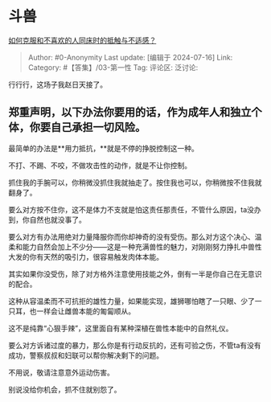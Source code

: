 # 斗兽
[如何克服和不喜欢的人同床时的抵触与不适感？](https://www.zhihu.com/question/281640420/answer/3564029522)

> Author: #0-Anonymity
> Last update: [编辑于 2024-07-16]
> Link:
> Category: #【答集】/03-第一性 
> Tag: 
> 评论区:
> 泛讨论:

行行行，这场子我赵日天接了。

## 郑重声明，以下办法你要用的话，作为成年人和独立个体，你要自己承担一切风险。 ##

最简单的办法是**用力抵抗，**就是不停的挣脱控制这一种。

不打、不踢、不咬，不做攻击性的动作，就是不让你控制。

抓住我的手腕可以，你稍微没抓住我就抽走了。按住我也可以，你稍微按不住我就翻身了。

要么对方按不住你，这不是体力不支就是怕这责任那责任，不管什么原因，ta没办到，你自然也就没事了。

要么对方有办法用绝对力量降服你而你却神奇的没有受伤。那么对方这个决心、温柔和能力自然会加上不少分——这是一种充满兽性的魅力，对刚刚努力挣扎中兽性大发的你有天然的吸引力，很容易触发肉体本能。

其实如果你没受伤，除了对方格外注意使用技能之外，倒有一半是你自己在无意识的配合。

这种从容温柔而不可抗拒的雄性力量，如果能实现，雄狮哪怕瞎了一只眼、少了一只耳，也一样会让雌兽本能的匍匐顺从。

这不是纯靠“心狠手辣”，这里面自有某种深植在兽性本能中的自然礼仪。

要么对方诉诸过度的暴力，那么你是有行动反抗的，还有可验之伤，不管ta有没有成功，警察叔叔和妇联可以帮你解决剩下的问题。

不用说，敬请注意意外运动伤害。

别说没给你机会，抓不住就别怨了。